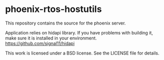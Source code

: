# phoenix-rtos-hostutils
This repository contains the source for the phoenix server.

Application relies on hidapi library. If you have problems with building it, make sure it is installed in your environment.
https://github.com/signal11/hidapi

This work is licensed under a BSD license. See the LICENSE file for details.
